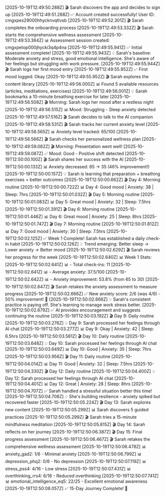 [2025-10-19T12:49:50.288Z] 🎬 Sarah discovers the app and decides to sign up
[2025-10-19T12:49:51.288Z] ✅ Account created successfully! User ID: cmgxpes29000hhycknvqtlvsb
[2025-10-19T12:49:52.301Z] 🎬 Sarah completes the onboarding process
[2025-10-19T12:49:53.332Z] 🎬 Sarah starts the comprehensive wellness assessment
[2025-10-19T12:49:53.364Z] 📊 Assessment session created: cmgxpetop000jhycki3q4p4na
[2025-10-19T12:49:55.941Z] ✅ Initial assessment complete!
[2025-10-19T12:49:55.943Z] 💡 Sarah's baseline: Moderate anxiety and stress, good emotional intelligence. She's aware of her feelings but struggling with work pressure.
[2025-10-19T12:49:55.944Z] 🎬 Sarah logs her first mood entry
[2025-10-19T12:49:55.952Z] ✅ First mood logged: Okay
[2025-10-19T12:49:55.952Z] 🎬 Sarah explores the content library
[2025-10-19T12:49:56.000Z] 📊 Found 5 available resources (articles, meditations, exercises)
[2025-10-19T12:49:56.001Z] 💡 Sarah bookmarks a 10-minute breathing exercise for later
[2025-10-19T12:49:56.508Z] 🎬 Morning: Sarah logs her mood after a restless night
[2025-10-19T12:49:56.515Z] 📊 Mood: Struggling - Sleep anxiety detected
[2025-10-19T12:49:57.516Z] 🎬 Sarah decides to talk to the AI companion
[2025-10-19T12:49:58.531Z] 🎬 Sarah tracks her current anxiety level
[2025-10-19T12:49:58.565Z] 📊 Anxiety level tracked: 65/100
[2025-10-19T12:49:58.566Z] 🎬 Sarah checks her personalized wellness plan
[2025-10-19T12:49:59.082Z] 🎬 Morning: Presentation went well!
[2025-10-19T12:49:59.087Z] ✅ Mood: Good - Positive shift detected
[2025-10-19T12:50:00.100Z] 🎬 Sarah shares her success with the AI
[2025-10-19T12:50:00.133Z] 📊 Anxiety decreased: 65 → 35 (46% improvement!)
[2025-10-19T12:50:00.157Z] 💡 Sarah is learning that preparation + breathing exercises = better outcomes
[2025-10-19T12:50:00.662Z] 🎬 Day 4: Morning routine
[2025-10-19T12:50:00.722Z] 📊 Day 4: Good mood | Anxiety: 38 | Sleep: 7hrs
[2025-10-19T12:50:01.032Z] 🎬 Day 5: Morning routine
[2025-10-19T12:50:01.083Z] 📊 Day 5: Great mood | Anxiety: 32 | Sleep: 7.5hrs
[2025-10-19T12:50:01.391Z] 🎬 Day 6: Morning routine
[2025-10-19T12:50:01.446Z] 📊 Day 6: Great mood | Anxiety: 25 | Sleep: 8hrs
[2025-10-19T12:50:01.747Z] 🎬 Day 7: Morning routine
[2025-10-19T12:50:01.812Z] 📊 Day 7: Good mood | Anxiety: 30 | Sleep: 7.5hrs
[2025-10-19T12:50:02.125Z] ✅ Week 1 Complete! Sarah has established a daily check-in habit
[2025-10-19T12:50:02.126Z] 💡 Trend emerging: Better sleep → Lower anxiety → Better mood
[2025-10-19T12:50:02.629Z] 🎬 Sarah reviews her progress for the week
[2025-10-19T12:50:02.640Z] 📊 Week 1 Stats:
[2025-10-19T12:50:02.641Z] 📊   - Total check-ins: 11
[2025-10-19T12:50:02.641Z] 📊   - Average anxiety: 37.5/100
[2025-10-19T12:50:02.642Z] 📊   - Anxiety improvement: 53.8% (from 65 to 30)
[2025-10-19T12:50:02.647Z] 🎬 Sarah retakes the anxiety assessment to measure progress
[2025-10-19T12:50:02.666Z] ✅ New anxiety score: 2/6 (was 4/6) - 50% improvement! 🎉
[2025-10-19T12:50:02.666Z] 💡 Sarah's consistent practice is paying off. She's learning to manage work stress better.
[2025-10-19T12:50:02.679Z] ✅ AI provides encouragement and suggests continuing the routine
[2025-10-19T12:50:03.192Z] 🎬 Day 9: Daily routine
[2025-10-19T12:50:03.276Z] 💡 Day 9: Sarah processed her feelings through AI chat
[2025-10-19T12:50:03.277Z] 📊 Day 9: Okay | Anxiety: 42 | Sleep: 6.5hrs
[2025-10-19T12:50:03.581Z] 🎬 Day 10: Daily routine
[2025-10-19T12:50:03.648Z] 💡 Day 10: Sarah processed her feelings through AI chat
[2025-10-19T12:50:03.649Z] 📊 Day 10: Good | Anxiety: 35 | Sleep: 7hrs
[2025-10-19T12:50:03.956Z] 🎬 Day 11: Daily routine
[2025-10-19T12:50:04.014Z] 📊 Day 11: Good | Anxiety: 32 | Sleep: 7.5hrs
[2025-10-19T12:50:04.330Z] 🎬 Day 12: Daily routine
[2025-10-19T12:50:04.400Z] 💡 Day 12: Sarah processed her feelings through AI chat
[2025-10-19T12:50:04.401Z] 📊 Day 12: Great | Anxiety: 28 | Sleep: 8hrs
[2025-10-19T12:50:04.707Z] ✅ Sarah handled a stressful situation better this time!
[2025-10-19T12:50:04.708Z] 💡 She's building resilience - anxiety spiked but recovered faster
[2025-10-19T12:50:05.224Z] 🎬 Day 13: Sarah explores new content
[2025-10-19T12:50:05.299Z] 📊 Sarah discovers 5 guided practices
[2025-10-19T12:50:05.299Z] 🎬 Sarah tries a 15-minute mindfulness meditation
[2025-10-19T12:50:05.815Z] 🎬 Day 14: Sarah reflects on her journey
[2025-10-19T12:50:06.387Z] 🎬 Day 15: Final progress assessment
[2025-10-19T12:50:06.467Z] 🎬 Sarah retakes the comprehensive wellness assessment
[2025-10-19T12:50:06.478Z] 📊 anxiety_gad2: 1/6 - Minimal anxiety
[2025-10-19T12:50:06.799Z] 📊 depression_phq2: 0/6 - No depression
[2025-10-19T12:50:07.119Z] 📊 stress_pss4: 4/16 - Low stress
[2025-10-19T12:50:07.431Z] 📊 overthinking_rrs4: 6/16 - Reduced overthinking
[2025-10-19T12:50:07.741Z] 📊 emotional_intelligence_eq5: 22/25 - Excellent emotional awareness
[2025-10-19T12:50:08.057Z] ✅ 15-Day Journey Complete! 🎉